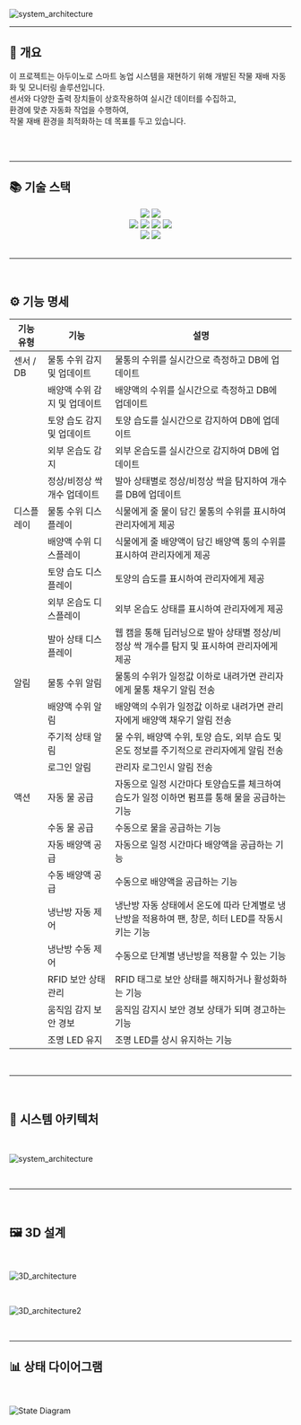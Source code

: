 
![system_architecture](https://github.com/user-attachments/assets/7bf3d637-bb49-4fa9-bd7a-8d599a98806e)

***

## 🌱 개요

이 프로젝트는 아두이노로 스마트 농업 시스템을 재현하기 위해 개발된 작물 재배 자동화 및 모니터링 솔루션입니다.<br> 센서와 다양한 출력 장치들이 상호작용하여 실시간 데이터를 수집하고, <br > 
환경에 맞춘 자동화 작업을 수행하여,<br>
작물 재배 환경을 최적화하는 데 목표를 두고 있습니다.

<br>

<br>

***

## 📚 기술 스택


<div align=center> 
  <img src="https://img.shields.io/badge/python-3776AB?style=for-the-badge&logo=python&logoColor=white"> 
  <img src="https://img.shields.io/badge/c++-00599C?style=for-the-badge&logo=c%2B%2B&logoColor=white">
  <br>

  <img src="https://img.shields.io/badge/github-181717?style=for-the-badge&logo=github&logoColor=white">
  <img src="https://img.shields.io/badge/jira-0052CC?style=for-the-badge&logo=jira&logoColor=white">
  <img src="https://img.shields.io/badge/confluence-172B4D?style=for-the-badge&logo=confluence&logoColor=white">
  <img src="https://img.shields.io/badge/slack-4A154B?style=for-the-badge&logo=slack&logoColor=white">
  <br>
  
  <img src="https://img.shields.io/badge/arduino-00979D?style=for-the-badge&logo=arduino&logoColor=white">
  <img src="https://img.shields.io/badge/mysql-4479A1?style=for-the-badge&logo=mysql&logoColor=white"> 

  <br>
</div>


<br>

***

<br>

## ⚙️ 기능 명세

| **기능 유형**     | **기능**                              | **설명**                                                |
|--------------------|--------------------------------------------|---------------------------------------------------------|
| 센서 / DB  | 물통 수위 감지 및 업데이트                | 물통의 수위를 실시간으로 측정하고 DB에 업데이트            |
|                    | 배양액 수위 감지 및 업데이트              | 배양액의 수위를 실시간으로 측정하고 DB에 업데이트          |
|                    | 토양 습도 감지 및 업데이트                | 토양 습도를 실시간으로 감지하여 DB에 업데이트             |
|                    | 외부 온습도 감지                         | 외부 온습도를 실시간으로 감지하여 DB에 업데이트           |
|                    |  정상/비정상 싹 개수 업데이트  | 발아 상태별로 정상/비정상 싹을 탐지하여 개수를 DB에 업데이트 |
| 디스플레이  | 물통 수위 디스플레이                     | 식물에게 줄 물이 담긴 물통의 수위를 표시하여 관리자에게 제공 |
|                    | 배양액 수위 디스플레이                   | 식물에게 줄 배양액이 담긴 배양액 통의 수위를 표시하여 관리자에게 제공 |
|                    | 토양 습도 디스플레이                     | 토양의 습도를 표시하여 관리자에게 제공                  |
|                    | 외부 온습도 디스플레이                   | 외부 온습도 상태를 표시하여 관리자에게 제공              |
|                    | 발아 상태 디스플레이                     | 웹 캠을 통해 딥러닝으로 발아 상태별 정상/비정상 싹 개수를 탐지 및 표시하여 관리자에게 제공 |
| 알림       | 물통 수위 알림                           | 물통의 수위가 일정값 이하로 내려가면 관리자에게 물통 채우기 알림 전송 |
|                    | 배양액 수위 알림                         | 배양액의 수위가 일정값 이하로 내려가면 관리자에게 배양액 채우기 알림 전송 |
|                    | 주기적 상태 알림                        | 물 수위, 배양액 수위, 토양 습도, 외부 습도 및 온도 정보를 주기적으로 관리자에게 알림 전송 |
|                    | 로그인 알림                             | 관리자 로그인시 알림 전송                              |
| 액션      | 자동 물 공급                            | 자동으로 일정 시간마다 토양습도를 체크하여 습도가 일정 이하면 펌프를 통해 물을 공급하는 기능 |
|                    | 수동 물 공급                            | 수동으로 물을 공급하는 기능                            |
|                    | 자동 배양액 공급                        | 자동으로 일정 시간마다 배양액을 공급하는 기능             |
|                    | 수동 배양액 공급                        | 수동으로 배양액을 공급하는 기능                         |
|                    | 냉난방 자동 제어                        | 냉난방 자동 상태에서 온도에 따라 단계별로 냉난방을 적용하여 팬, 창문, 히터 LED를 작동시키는 기능 |
|                    | 냉난방 수동 제어                        | 수동으로 단계별 냉난방을 적용할 수 있는 기능             |
|                    | RFID 보안 상태 관리                    | RFID 태그로 보안 상태를 해지하거나 활성화하는 기능       |
|                    | 움직임 감지 보안 경보                  | 움직임 감지시 보안 경보 상태가 되며 경고하는 기능        |
|                    | 조명 LED 유지                          | 조명 LED를 상시 유지하는 기능                          |



<br>

***

<br>

## 🧩 시스템 아키텍처
<br>

![system_architecture](https://github.com/user-attachments/assets/89a47ec8-6b56-4385-8dec-177bcf8193af)

<br>

***

<br>

## 🖼️ 3D 설계
<br>

![3D_architecture](https://github.com/user-attachments/assets/3daa238a-8bbf-4430-9c6a-e8f8f3b1b478)

<br>

![3D_architecture2](https://github.com/user-attachments/assets/270f2bfd-e1f3-47aa-b826-ac5a7e903ea4)


<br>

***



## 📊 상태 다이어그램
<br>

![State Diagram](https://github.com/user-attachments/assets/8cf88e12-686f-4a50-be9f-6a50593f0a29)

<br>
<br>